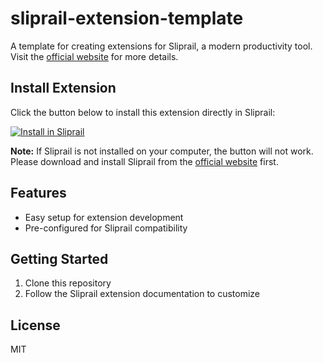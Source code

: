 # sliprail-extension-template

A template for creating extensions for Sliprail, a modern productivity tool. Visit the [official website](https://sliprail.fengcen.io) for more details.

## Install Extension

Click the button below to install this extension directly in Sliprail:

<a href="https://sliprail.fengcen.io/install-extension?id=b26ae868-15ff-4c6a-af6e-9a58b6a66839" target="_blank">
  <img src="https://img.shields.io/badge/Install_in_Sliprail-Click_Here-blue?style=for-the-badge" alt="Install in Sliprail"/>
</a>

**Note:** If Sliprail is not installed on your computer, the button will not work. Please download and install Sliprail from the [official website](https://sliprail.fengcen.io) first.

## Features

- Easy setup for extension development
- Pre-configured for Sliprail compatibility

## Getting Started

1. Clone this repository
2. Follow the Sliprail extension documentation to customize


## License

MIT
